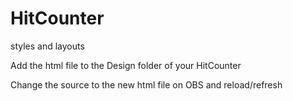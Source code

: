 # HitCounter
styles and layouts

Add the html file to the Design folder of your HitCounter

Change the source to the new html file on OBS and reload/refresh
